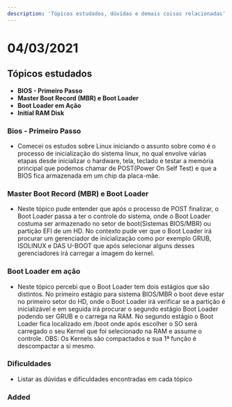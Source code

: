 ```yaml
---
description: 'Tópicos estudados, dúvidas e demais coisas relacionadas'
---
```


# 04/03/2021

## Tópicos estudados

* **BIOS - Primeiro Passo**
* **Master Boot Record \(MBR\) e Boot Loader**
* **Boot Loader em Ação**
* **Initial RAM Disk**

### Bios - Primeiro Passo

* Comecei os estudos sobre Linux iniciando o assunto sobre como é o processo de inicialização do sistema linux, no qual envolve várias etapas desde inicializar o hardware, tela, teclado e testar a memória principal que podemos chamar de POST\(Power On Self Test\) e que a BIOS fica armazenada em um chip da placa-mãe.

### Master Boot Record \(MBR\) e Boot Loader

* Neste tópico pude entender que após o processo de POST finalizar, o Boot Loader passa a ter o controle do sistema, onde o Boot Loader costuma ser armazenado no setor de boot\(Sistemas BIOS/MBR\) ou partição EFI de um HD. No contexto pude ver que o Boot Loader irá procurar um gerenciador de inicialização como por exemplo GRUB, ISOLINUX e DAS U-BOOT que após selecionar alguns desses gerenciadores irá carregar a imagem do kernel.

### Boot Loader em ação

* Neste tópico percebi que o Boot Loader tem dois estágios que são distintos. No primeiro estágio para sistema BIOS/MBR o boot deve estar no primeiro setor do HD, onde o Boot Loader irá verificar se a partição é inicializável e em seguida irá procurar o segundo estágio Boot Loader podendo ser GRUB e o carrega na RAM. No segundo estágio o Boot Loader fica localizado em /boot onde após escolher o SO será carregado o seu Kernel que foi selecionado na RAM e assume o controle. OBS: Os Kernels são compactados e sua 1ª  função é descompactar a si mesmo.

### Dificuldades

* Listar as dúvidas e dificuldades encontradas em cada tópico

### Added



